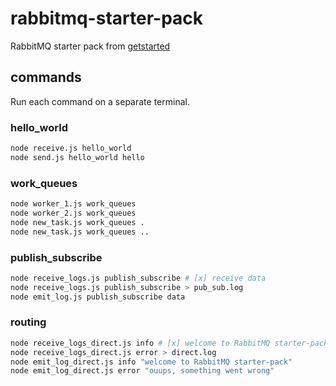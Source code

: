 # rabbitmq-starter-pack
RabbitMQ starter pack from [getstarted](https://www.rabbitmq.com/getstarted.html)

## commands

Run each command on a separate terminal.

### hello_world

```bash
node receive.js hello_world
node send.js hello_world hello
```

### work_queues

```bash
node worker_1.js work_queues
node worker_2.js work_queues
node new_task.js work_queues .
node new_task.js work_queues ..
```

### publish_subscribe

```bash
node receive_logs.js publish_subscribe # [x] receive data
node receive_logs.js publish_subscribe > pub_sub.log
node emit_log.js publish_subscribe data
```

### routing

```bash
node receive_logs_direct.js info # [x] welcome to RabbitMQ starter-pack
node receive_logs_direct.js error > direct.log
node emit_log_direct.js info "welcome to RabbitMQ starter-pack"
node emit_log_direct.js error "ouups, something went wrong"
```
